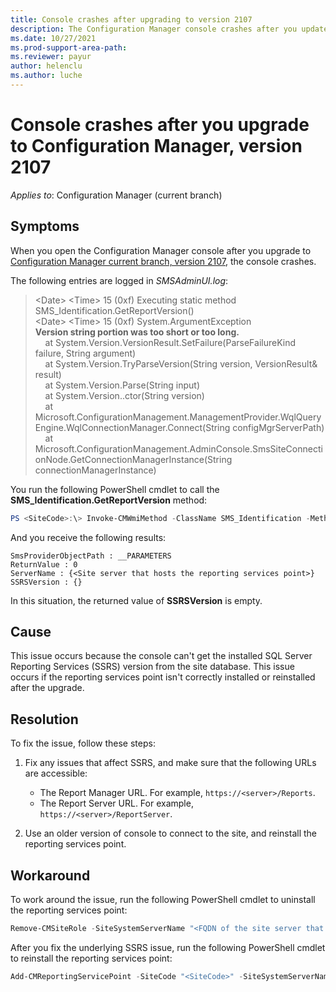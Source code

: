 ```yaml
---
title: Console crashes after upgrading to version 2107
description: The Configuration Manager console crashes after you update to Configuration Manager current branch, version 2107.
ms.date: 10/27/2021
ms.prod-support-area-path: 
ms.reviewer: payur
author: helenclu
ms.author: luche
---
```

# Console crashes after you upgrade to Configuration Manager, version 2107

*Applies to*: Configuration Manager (current branch)

## Symptoms

When you open the Configuration Manager console after you upgrade to [Configuration Manager current branch, version 2107](/mem/configmgr/core/plan-design/changes/whats-new-in-version-2107), the console crashes.

The following entries are logged in *SMSAdminUI.log*:

> \<Date\> \<Time\>    15 (0xf)    Executing static method SMS_Identification.GetReportVersion()  
> \<Date\> \<Time\>    15 (0xf)    System.ArgumentException  
> **Version string portion was too short or too long.**  
> &nbsp;&nbsp;&nbsp; at System.Version.VersionResult.SetFailure(ParseFailureKind failure, String argument)  
> &nbsp;&nbsp;&nbsp; at System.Version.TryParseVersion(String version, VersionResult& result)  
> &nbsp;&nbsp;&nbsp; at System.Version.Parse(String input)  
> &nbsp;&nbsp;&nbsp; at System.Version..ctor(String version)  
> &nbsp;&nbsp;&nbsp; at Microsoft.ConfigurationManagement.ManagementProvider.WqlQueryEngine.WqlConnectionManager.Connect(String configMgrServerPath)  
> &nbsp;&nbsp;&nbsp; at Microsoft.ConfigurationManagement.AdminConsole.SmsSiteConnectionNode.GetConnectionManagerInstance(String connectionManagerInstance)

You run the following PowerShell cmdlet to call the **SMS_Identification.GetReportVersion** method:

```powershell
PS <SiteCode>:\> Invoke-CMWmiMethod -ClassName SMS_Identification -MethodName GetReportVersion -parameter @{ Sitecode = '<SiteCode>' }
```

And you receive the following results:

```output
SmsProviderObjectPath : __PARAMETERS
ReturnValue : 0
ServerName : {<Site server that hosts the reporting services point>}
SSRSVersion : {}
```

In this situation, the returned value of **SSRSVersion** is empty.

## Cause

This issue occurs because the console can't get the installed SQL Server Reporting Services (SSRS) version from the site database. This issue occurs if the reporting services point isn't correctly installed or reinstalled after the upgrade.

## Resolution

To fix the issue, follow these steps:

1. Fix any issues that affect SSRS, and make sure that the following URLs are accessible:

   - The Report Manager URL. For example, `https://<server>/Reports`.
   - The Report Server URL. For example, `https://<server>/ReportServer`.
1. Use an older version of console to connect to the site, and reinstall the reporting services point.

## Workaround

To work around the issue, run the following PowerShell cmdlet to uninstall the reporting services point:

```powershell
Remove-CMSiteRole -SiteSystemServerName "<FQDN of the site server that hosts the reporting services point>" -RoleName "SMS SRS Reporting Point"
```

After you fix the underlying SSRS issue, run the following PowerShell cmdlet to reinstall the reporting services point:

```powershell
Add-CMReportingServicePoint -SiteCode "<SiteCode>" -SiteSystemServerName "<FQDN of the site server that hosts the reporting services point>" -UserName <Domain\ReportingUser>
```
